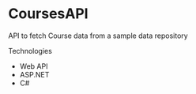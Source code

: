 # CoursesAPI
API to fetch Course data from a sample data repository


Technologies
- Web API
- ASP.NET
- C#
